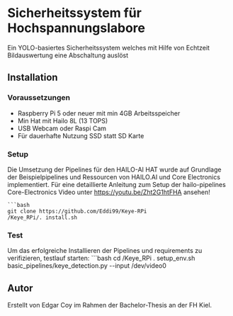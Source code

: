 # Sicherheitssystem für Hochspannungslabore

Ein YOLO-basiertes Sicherheitssystem welches mit Hilfe von Echtzeit Bildauswertung eine Abschaltung auslöst

## Installation

### Voraussetzungen

- Raspberry Pi 5 oder neuer mit min 4GB Arbeitsspeicher
- Min Hat mit Hailo 8L (13 TOPS)
- USB Webcam oder Raspi Cam
- Für dauerhafte Nutzung SSD statt SD Karte

### Setup
Die Umsetzung der Pipelines für den HAILO-AI HAT wurde auf Grundlage der Beispielpipelines und Ressourcen von HAILO.AI und Core Electronics implementiert.
Für eine detaillierte Anleitung zum Setup der hailo-pipelines Core-Electronics Video unter https://youtu.be/Zht2G1htFHA ansehen!
	
	```bash
	git clone https://github.com/Eddi99/Keye-RPi
	/Keye_RPi/. install.sh

### Test
Um das erfolgreiche Installieren der Pipelines und requirements zu verifizieren, testlauf starten:
	```bash
	cd /Keye_RPi
	. setup_env.sh
	basic_pipelines/keye_detection.py --input /dev/video0
	
	

## Autor

Erstellt von Edgar Coy im Rahmen der Bachelor-Thesis an der FH Kiel.